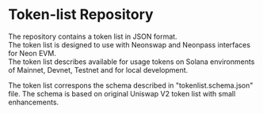 # Token-list Repository

The repository contains a token list in JSON format.  
The token list is designed to use with Neonswap and Neonpass interfaces for Neon EVM.  
The token list describes available for usage tokens on Solana environments of Mainnet, Devnet, Testnet and for local development.  

The token list correspons the schema described in "tokenlist.schema.json" file.
The schema is based on original Uniswap V2 token list with small enhancements.
